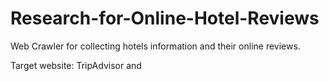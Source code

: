 # Research-for-Online-Hotel-Reviews

Web Crawler for collecting hotels information and their online reviews.

Target website: TripAdvisor and 
